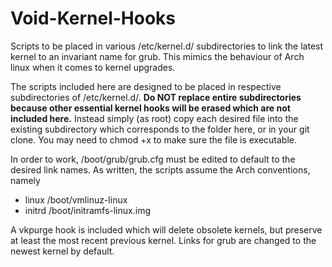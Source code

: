 # Void-Kernel-Hooks
Scripts to be placed in various /etc/kernel.d/ subdirectories to link the latest kernel to an invariant name for grub. This mimics the behaviour of Arch linux when it comes to kernel upgrades.

The scripts included here are designed to be placed in respective subdirectories of /etc/kernel.d/. **Do NOT replace entire subdirectories because other essential kernel hooks will be erased which are not included here.**  Instead simply (as root) copy each desired file into the existing subdirectory which corresponds to the folder here, or in your git clone. You may need to chmod +x to make sure the file is executable.

In order to work, /boot/grub/grub.cfg must be edited to default to the desired link names.  As written, the scripts assume the Arch conventions, namely

- linux	  /boot/vmlinuz-linux
- initrd	/boot/initramfs-linux.img

A vkpurge hook is included which will delete obsolete kernels, but preserve at least the most recent previous kernel.  Links for grub are changed to the newest kernel by default.
